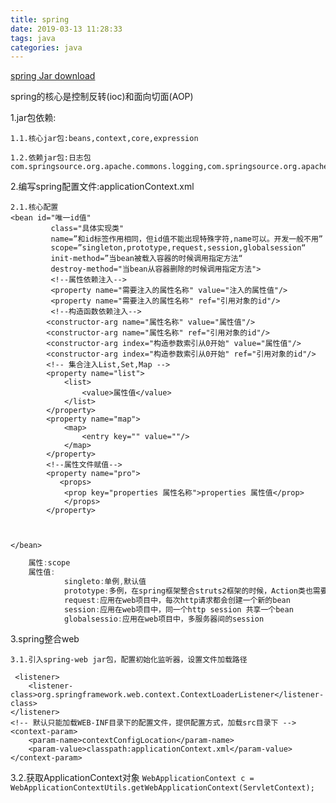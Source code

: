 ```yaml
---
title: spring
date: 2019-03-13 11:28:33
tags: java
categories: java
---
```


[spring Jar download](http://repo.spring.io/release/org/springframework/spring)

spring的核心是控制反转(ioc)和面向切面(AOP)

1.jar包依赖:

	1.1.核心jar包:beans,context,core,expression
	
	1.2.依赖jar包:日志包com.springsource.org.apache.commons.logging,com.springsource.org.apache.log4j

2.编写spring配置文件:applicationContext.xml

	2.1.核心配置 
	<bean id="唯一id值"
			 class="具体实现类" 
			 name=”和id标签作用相同，但id值不能出现特殊字符,name可以。开发一般不用”
			 scope=”singleton,prototype,request,session,globalsession“ 
			 init-method=”当bean被载入容器的时候调用指定方法“ 
			 destroy-method="当bean从容器删除的时候调用指定方法">
			 <!--属性依赖注入-->
			 <property name="需要注入的属性名称" value="注入的属性值"/>
			 <property name="需要注入的属性名称" ref="引用对象的id"/>
			 <!--构造函数依赖注入-->
			<constructor-arg name="属性名称" value="属性值"/>
			<constructor-arg name="属性名称" ref="引用对象的id"/>
			<constructor-arg index="构造参数索引从0开始" value="属性值"/>
			<constructor-arg index="构造参数索引从0开始" ref="引用对象的id"/>
			<!-- 集合注入List,Set,Map -->
			<property name="list">
				<list>
					<value>属性值</value>	
				</list>
			</property>
			<property name="map">
				<map>
					<entry key="" value=""/> 
				</map>
			</property>
			<!--属性文件赋值-->
			<property name="pro">
			   <props>
                <prop key="properties 属性名称">properties 属性值</prop>
            	</props>
			</property>
			

			
	</bean>
	
```java
	属性:scope
	属性值:
			singleto:单例,默认值
			prototype:多例，在spring框架整合struts2框架的时候，Action类也需要交给spring做管理，需要把Action类配置成多例
			request:应用在web项目中，每次http请求都会创建一个新的bean
			session:应用在web项目中，同一个http session 共享一个bean
			globalsessio:应用在web项目中，多服务器间的session
```

3.spring整合web
	
	3.1.引入spring-web jar包，配置初始化监听器，设置文件加载路径
	
	 <listener>
        <listener-class>org.springframework.web.context.ContextLoaderListener</listener-class>
    </listener>
	<!-- 默认只能加载WEB-INF目录下的配置文件，提供配置方式，加载src目录下 -->
    <context-param>
        <param-name>contextConfigLocation</param-name>
        <param-value>classpath:applicationContext.xml</param-value>
    </context-param>
    
   3.2.获取ApplicationContext对象 
   `WebApplicationContext c = WebApplicationContextUtils.getWebApplicationContext(ServletContext);`
    
